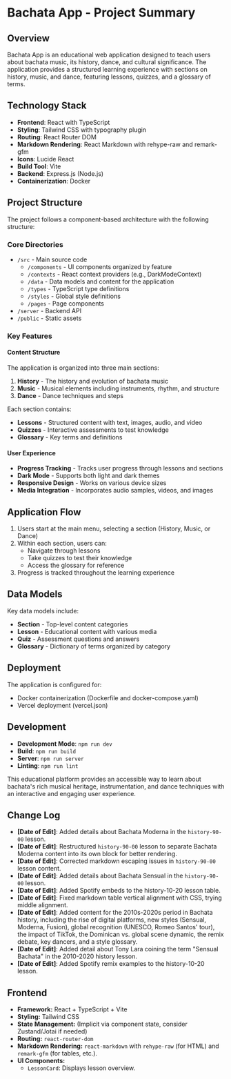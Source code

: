# Bachata App - Project Summary

## Overview

Bachata App is an educational web application designed to teach users about bachata music, its history, dance, and cultural significance. The application provides a structured learning experience with sections on history, music, and dance, featuring lessons, quizzes, and a glossary of terms.

## Technology Stack

- **Frontend**: React with TypeScript
- **Styling**: Tailwind CSS with typography plugin
- **Routing**: React Router DOM
- **Markdown Rendering**: React Markdown with rehype-raw and remark-gfm
- **Icons**: Lucide React
- **Build Tool**: Vite
- **Backend**: Express.js (Node.js)
- **Containerization**: Docker

## Project Structure

The project follows a component-based architecture with the following structure:

### Core Directories

- `/src` - Main source code
  - `/components` - UI components organized by feature
  - `/contexts` - React context providers (e.g., DarkModeContext)
  - `/data` - Data models and content for the application
  - `/types` - TypeScript type definitions
  - `/styles` - Global style definitions
  - `/pages` - Page components
- `/server` - Backend API
- `/public` - Static assets

### Key Features

#### Content Structure

The application is organized into three main sections:

1. **History** - The history and evolution of bachata music
2. **Music** - Musical elements including instruments, rhythm, and structure
3. **Dance** - Dance techniques and steps

Each section contains:

- **Lessons** - Structured content with text, images, audio, and video
- **Quizzes** - Interactive assessments to test knowledge
- **Glossary** - Key terms and definitions

#### User Experience

- **Progress Tracking** - Tracks user progress through lessons and sections
- **Dark Mode** - Supports both light and dark themes
- **Responsive Design** - Works on various device sizes
- **Media Integration** - Incorporates audio samples, videos, and images

## Application Flow

1. Users start at the main menu, selecting a section (History, Music, or Dance)
2. Within each section, users can:
   - Navigate through lessons
   - Take quizzes to test their knowledge
   - Access the glossary for reference
3. Progress is tracked throughout the learning experience

## Data Models

Key data models include:

- **Section** - Top-level content categories
- **Lesson** - Educational content with various media
- **Quiz** - Assessment questions and answers
- **Glossary** - Dictionary of terms organized by category

## Deployment

The application is configured for:

- Docker containerization (Dockerfile and docker-compose.yaml)
- Vercel deployment (vercel.json)

## Development

- **Development Mode**: `npm run dev`
- **Build**: `npm run build`
- **Server**: `npm run server`
- **Linting**: `npm run lint`

This educational platform provides an accessible way to learn about bachata's rich musical heritage, instrumentation, and dance techniques with an interactive and engaging user experience.

## Change Log

- **[Date of Edit]**: Added details about Bachata Moderna in the `history-90-00` lesson.
- **[Date of Edit]**: Restructured `history-90-00` lesson to separate Bachata Moderna content into its own block for better rendering.
- **[Date of Edit]**: Corrected markdown escaping issues in `history-90-00` lesson content.
- **[Date of Edit]**: Added details about Bachata Sensual in the `history-90-00` lesson.
- **[Date of Edit]**: Added Spotify embeds to the history-10-20 lesson table.
- **[Date of Edit]**: Fixed markdown table vertical alignment with CSS, trying middle alignment.
- **[Date of Edit]**: Added content for the 2010s-2020s period in Bachata history, including the rise of digital platforms, new styles (Sensual, Moderna, Fusion), global recognition (UNESCO, Romeo Santos' tour), the impact of TikTok, the Dominican vs. global scene dynamic, the remix debate, key dancers, and a style glossary.
- **[Date of Edit]**: Added detail about Tony Lara coining the term "Sensual Bachata" in the 2010-2020 history lesson.
- **[Date of Edit]**: Added Spotify remix examples to the history-10-20 lesson.

## Frontend

* **Framework:** React + TypeScript + Vite
* **Styling:** Tailwind CSS
* **State Management:** (Implicit via component state, consider Zustand/Jotai if needed)
* **Routing:** `react-router-dom`
* **Markdown Rendering:** `react-markdown` with `rehype-raw` (for HTML) and `remark-gfm` (for tables, etc.).
* **UI Components:**
  * `LessonCard`: Displays lesson overview.
